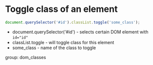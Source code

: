 # Toggle class of an element

```javascript
document.querySelector('#id').classList.toggle('some_class');
```

- document.querySelector('#id') - selects certain DOM element with ```id="id"```
- classList.toggle - will toggle class for this element
- some_class - name of the class to toggle

group: dom_classes

